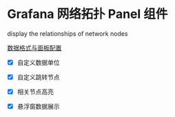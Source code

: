 # Grafana 网络拓扑 Panel 组件

display the relationships of network nodes

[数据格式与面板配置](https://gitee.com/quejianming/sysom/wikis/Grafan%E7%BD%91%E7%BB%9C%E6%8B%93%E6%89%91%E7%BB%84%E4%BB%B6%E9%9C%80%E6%B1%82%E6%8F%8F%E8%BF%B0)

- [x] 自定义数据单位
- [x] 自定义跳转节点
- [x] 相关节点高亮
- [x] 悬浮窗数据展示

